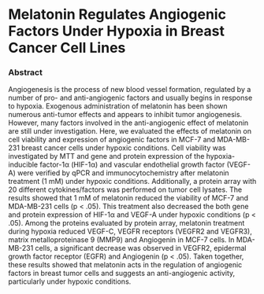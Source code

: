 # Melatonin Regulates Angiogenic Factors Under Hypoxia in Breast Cancer Cell Lines

### Abstract

Angiogenesis is the process of new blood vessel formation, regulated by a number of pro- and anti-angiogenic factors and usually begins in response to hypoxia. Exogenous administration of melatonin has been shown numerous anti-tumor effects and appears to inhibit tumor angiogenesis. However, many factors involved in the anti-angiogenic effect of melatonin are still under investigation. Here, we evaluated the effects of melatonin on cell viability and expression of angiogenic factors in MCF-7 and MDA-MB-231 breast cancer cells under hypoxic conditions. Cell viability was investigated by MTT and gene and protein expression of the hypoxia-inducible factor-1α (HIF-1α) and vascular endothelial growth factor (VEGF-A) were verified by qPCR and immunocytochemistry after melatonin treatment (1 mM) under hypoxic conditions. Additionally, a protein array with 20 different cytokines/factors was performed on tumor cell lysates. The results showed that 1 mM of melatonin reduced the viability of MCF-7 and MDA-MB-231 cells (p &lt; .05). This treatment also decreased the both gene and protein expression of HIF-1α and VEGF-A under hypoxic conditions (p &lt; .05). Among the proteins evaluated by protein array, melatonin treatment during hypoxia reduced VEGF-C, VEGFR receptors (VEGFR2 and VEGFR3), matrix metalloproteinase 9 (MMP9) and Angiogenin in MCF-7 cells. In MDA-MB-231 cells, a significant decrease was observed in VEGFR2, epidermal growth factor receptor (EGFR) and Angiogenin (p &lt; .05). Taken together, these results showed that melatonin acts in the regulation of angiogenic factors in breast tumor cells and suggests an anti-angiogenic activity, particularly under hypoxic conditions.